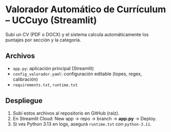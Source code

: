 
# Valorador Automático de Currículum – UCCuyo (Streamlit)
Subí un CV (PDF o DOCX) y el sistema calcula automáticamente los puntajes por sección y la categoría.

## Archivos
- `app.py`: aplicación principal (Streamlit)
- `config_valorador.yaml`: configuración editable (topes, regex, calibración)
- `requirements.txt`, `runtime.txt`

## Despliegue
1) Subí estos archivos al repositorio en GitHub (raíz).
2) En Streamlit Cloud: New app → repo → branch → **app.py** → Deploy.
3) Si ves Python 3.13 en logs, asegurá `runtime.txt` con `python-3.11`.
